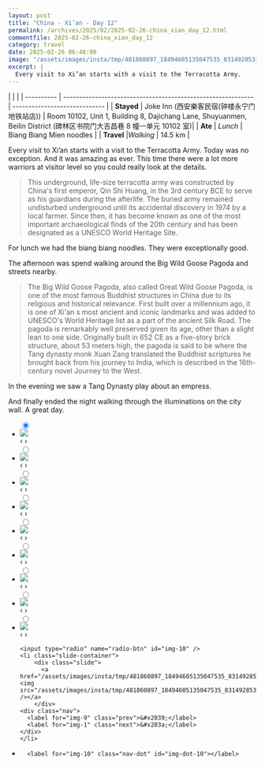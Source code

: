 ```yaml
---
layout: post
title: "China - Xi’an - Day 12"
permalink: /archives/2025/02/2025-02-26-china_xian_day_12.html
commentfile: 2025-02-26-china_xian_day_12
category: travel
date: 2025-02-26 06:48:00
image: "/assets/images/insta/tmp/481860897_18494605135047535_8314928531848261994_n_18053397430914457.jpg"
excerpt: |
  Every visit to Xi’an starts with a visit to the Terracotta Army.
---
```


|            |                                                              |
| ---------- | ------------------------------------------------------------ | ----------------------------- |
| **Stayed** |  Joke Inn (西安樂客民宿(钟楼永宁门地铁站店)) | Room 10102, Unit 1, Building 8, Dajichang Lane, Shuyuanmen, Beilin District (碑林区书院门大吉昌巷 8 幢一单元 10102 室)|
| **Ate**    | _Lunch_                                                      | Biang Biang Mien noodles         |
| **Travel** |_Walking_                                                    |   14.5 km       |


Every visit to Xi’an starts with a visit to the Terracotta Army. Today was no exception. And it was amazing as ever. This time there were a lot more warriors at visitor level so you could really look at the details. 

>  This underground,  life-size terracotta army was constructed by China's first emperor, Qin Shi  Huang, in the 3rd century BCE to serve as his guardians during the  afterlife.  The buried army remained undisturbed underground until its accidental  discovery in 1974 by a local farmer. Since then, it has become known as one  of the most important archaeological finds of the 20th century and has been  designated as a UNESCO World Heritage Site.

For lunch we had the biang biang noodles. They were exceptionally good. 

The afternoon was spend walking around the Big Wild Goose Pagoda and streets nearby. 

> The Big Wild Goose Pagoda, also called Great Wild Goose Pagoda, is one of the most famous Buddhist structures in China due to its religious and historical relevance. First built over a millennium ago, it is one of Xi'an s most ancient and iconic landmarks and was added to UNESCO's World Heritage list as a part of the ancient Silk Road. The pagoda is remarkably well preserved given its age, other than a slight lean to one side. Originally built in 652 CE as a five-story brick structure, about 53 meters high, the pagoda is said to be where the Tang dynasty monk Xuan Zang translated the Buddhist scriptures he brought back from his journey to India, which is described in the 16th-century novel Journey to the West. 

In the evening we saw a Tang Dynasty play about an empress. 

And finally ended the night walking through the illuminations on the city wall. A great day.


<ul class="slides">
    <input type="radio" name="radio-btn" id="img-1" checked="checked" />
    <li class="slide-container">
        <div class="slide">
          <a href="/assets/images/insta/tmp/481861442_18494605150047535_5344785206577672413_n_18350525221183631.jpg"><img src="/assets/images/insta/tmp/481861442_18494605150047535_5344785206577672413_n_18350525221183631.jpg" /></a>
        </div>
    <div class="nav">
      <label for="img-10" class="prev">&#x2039;</label>
      <label for="img-2" class="next">&#x203a;</label>
    </div>
    </li>
        <input type="radio" name="radio-btn" id="img-2"  />
    <li class="slide-container">
        <div class="slide">
          <a href="/assets/images/insta/tmp/482060477_18494605210047535_2354831882492839626_n_17957885282907737.jpg"><img src="/assets/images/insta/tmp/482060477_18494605210047535_2354831882492839626_n_17957885282907737.jpg" /></a>
        </div>
    <div class="nav">
      <label for="img-1" class="prev">&#x2039;</label>
      <label for="img-3" class="next">&#x203a;</label>
    </div>
    </li>
        <input type="radio" name="radio-btn" id="img-3"  />
    <li class="slide-container">
        <div class="slide">
          <a href="/assets/images/insta/tmp/481981803_18494605273047535_4305721670960435436_n_17896029591159210.jpg"><img src="/assets/images/insta/tmp/481981803_18494605273047535_4305721670960435436_n_17896029591159210.jpg" /></a>
        </div>
    <div class="nav">
      <label for="img-2" class="prev">&#x2039;</label>
      <label for="img-4" class="next">&#x203a;</label>
    </div>
    </li>
        <input type="radio" name="radio-btn" id="img-4"  />
    <li class="slide-container">
        <div class="slide">
          <a href="/assets/images/insta/tmp/482148912_18494605324047535_3645485215409438252_n_18015936095680611.jpg"><img src="/assets/images/insta/tmp/482148912_18494605324047535_3645485215409438252_n_18015936095680611.jpg" /></a>
        </div>
    <div class="nav">
      <label for="img-3" class="prev">&#x2039;</label>
      <label for="img-5" class="next">&#x203a;</label>
    </div>
    </li>
        <input type="radio" name="radio-btn" id="img-5"  />
    <li class="slide-container">
        <div class="slide">
          <a href="/assets/images/insta/tmp/482052264_18494605360047535_1093749526156835905_n_18020184971653721.jpg"><img src="/assets/images/insta/tmp/482052264_18494605360047535_1093749526156835905_n_18020184971653721.jpg" /></a>
        </div>
    <div class="nav">
      <label for="img-4" class="prev">&#x2039;</label>
      <label for="img-6" class="next">&#x203a;</label>
    </div>
    </li>
        <input type="radio" name="radio-btn" id="img-6"  />
    <li class="slide-container">
        <div class="slide">
          <a href="/assets/images/insta/tmp/481875533_18494605669047535_3841478515592251197_n_17898297948148725.jpg"><img src="/assets/images/insta/tmp/481875533_18494605669047535_3841478515592251197_n_17898297948148725.jpg" /></a>
        </div>
    <div class="nav">
      <label for="img-5" class="prev">&#x2039;</label>
      <label for="img-7" class="next">&#x203a;</label>
    </div>
    </li>
        <input type="radio" name="radio-btn" id="img-7"  />
    <li class="slide-container">
        <div class="slide">
          <a href="/assets/images/insta/tmp/481809409_18494605765047535_5600816122303689047_n_17949773225933278.jpg"><img src="/assets/images/insta/tmp/481809409_18494605765047535_5600816122303689047_n_17949773225933278.jpg" /></a>
        </div>
    <div class="nav">
      <label for="img-6" class="prev">&#x2039;</label>
      <label for="img-8" class="next">&#x203a;</label>
    </div>
    </li>
        <input type="radio" name="radio-btn" id="img-8"  />
    <li class="slide-container">
        <div class="slide">
          <a href="/assets/images/insta/tmp/481755887_18494605798047535_4578714706634730329_n_18072840550785738.jpg"><img src="/assets/images/insta/tmp/481755887_18494605798047535_4578714706634730329_n_18072840550785738.jpg" /></a>
        </div>
    <div class="nav">
      <label for="img-7" class="prev">&#x2039;</label>
      <label for="img-9" class="next">&#x203a;</label>
    </div>
    </li>
        <input type="radio" name="radio-btn" id="img-9"  />
    <li class="slide-container">
        <div class="slide">
          <a href="/assets/images/insta/tmp/481973472_18494605978047535_9032769242827150390_n_17858618325310881.jpg"><img src="/assets/images/insta/tmp/481973472_18494605978047535_9032769242827150390_n_17858618325310881.jpg" /></a>
        </div>
    <div class="nav">
      <label for="img-8" class="prev">&#x2039;</label>
      <label for="img-10" class="next">&#x203a;</label>
    </div>
    </li>
    
    <input type="radio" name="radio-btn" id="img-10" />
    <li class="slide-container">
        <div class="slide">
          <a href="/assets/images/insta/tmp/481860897_18494605135047535_8314928531848261994_n_18053397430914457.jpg"><img src="/assets/images/insta/tmp/481860897_18494605135047535_8314928531848261994_n_18053397430914457.jpg" /></a>
        </div>
    <div class="nav">
      <label for="img-9" class="prev">&#x2039;</label>
      <label for="img-1" class="next">&#x203a;</label>
    </div>
    </li>
			
<li class="nav-dots">
      <label for="img-1" class="nav-dot" id="img-dot-1"></label>
      <label for="img-2" class="nav-dot" id="img-dot-2"></label>
      <label for="img-3" class="nav-dot" id="img-dot-3"></label>
      <label for="img-4" class="nav-dot" id="img-dot-4"></label>
      <label for="img-5" class="nav-dot" id="img-dot-5"></label>
      <label for="img-6" class="nav-dot" id="img-dot-6"></label>
      <label for="img-7" class="nav-dot" id="img-dot-7"></label>
      <label for="img-8" class="nav-dot" id="img-dot-8"></label>
      <label for="img-9" class="nav-dot" id="img-dot-9"></label>

      <label for="img-10" class="nav-dot" id="img-dot-10"></label>

</li>
</ul>        
             

		
